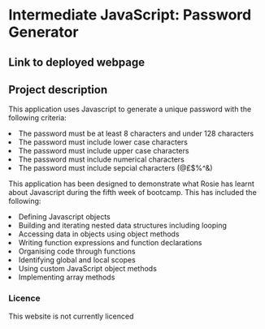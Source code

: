 <h1>Intermediate JavaScript: Password Generator</h1>

<h2>Link to deployed webpage</h2>


<h2>Project description</h2>

<p> This application uses Javascript to generate a unique password with the following criteria:

<li>The password must be at least 8 characters and under 128 characters</li>
<li>The password must include lower case characters</li>
<li>The password must include upper case characters</li>
<li>The password must include numerical characters</li>
<li>The password must include sepcial characters (@£$%^&)</li>

</p>

<p> This application has been designed to demonstrate what Rosie has learnt about Javascript during the fifth week of bootcamp. This has included the following:

<li>Defining Javascript objects</li>
<li>Building and iterating nested data structures including looping</li>
<li>Accessing data in objects using object methods</li>
<li>Writing function expressions and function declarations</li>
<li>Organising code through functions</li>
<li>Identifying global and local scopes</li>
<li>Using custom JavaScript object methods</li>
<li>Implementing array methods</li>

</p>

<h3>Licence</h3>

<p>This website is not currently licenced</p>

